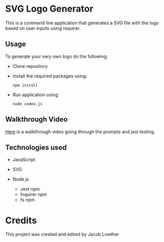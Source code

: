 # SVG Logo Generator

This is a command line application that generates a SVG file with the logo based on user inputs using requirer.

## Usage

To generate your very own logo do the following:

- Clone repository
- Install the required packages using:

      npm install

- Run application using:

      node index.js

## Walkthrough Video

[Here]() is a walkthrough video going through the prompts and jest testing.

## Technologies used

- JavaScript
- SVG

- Node.js
    - Jest npm
    - Inquirer npm
    - fs npm

# Credits

This project was created and edited by Jacob Lowther